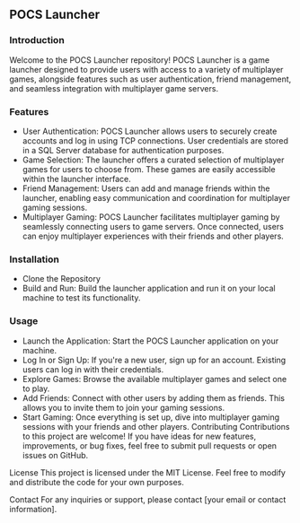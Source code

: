 ## POCS Launcher
### Introduction
Welcome to the POCS Launcher repository! POCS Launcher is a game launcher designed to provide users with access to a variety of multiplayer games, alongside features such as user authentication, friend management, and seamless integration with multiplayer game servers.

### Features
- User Authentication: POCS Launcher allows users to securely create accounts and log in using TCP connections. User credentials are stored in a SQL Server database for authentication purposes.
- Game Selection: The launcher offers a curated selection of multiplayer games for users to choose from. These games are easily accessible within the launcher interface.
- Friend Management: Users can add and manage friends within the launcher, enabling easy communication and coordination for multiplayer gaming sessions.
- Multiplayer Gaming: POCS Launcher facilitates multiplayer gaming by seamlessly connecting users to game servers. Once connected, users can enjoy multiplayer experiences with their friends and other players.
### Installation
- Clone the Repository
- Build and Run: Build the launcher application and run it on your local machine to test its functionality.
### Usage
- Launch the Application: Start the POCS Launcher application on your machine.
- Log In or Sign Up: If you're a new user, sign up for an account. Existing users can log in with their credentials.
- Explore Games: Browse the available multiplayer games and select one to play.
- Add Friends: Connect with other users by adding them as friends. This allows you to invite them to join your gaming sessions.
- Start Gaming: Once everything is set up, dive into multiplayer gaming sessions with your friends and other players.
Contributing
Contributions to this project are welcome! If you have ideas for new features, improvements, or bug fixes, feel free to submit pull requests or open issues on GitHub.

License
This project is licensed under the MIT License. Feel free to modify and distribute the code for your own purposes.

Contact
For any inquiries or support, please contact [your email or contact information].
